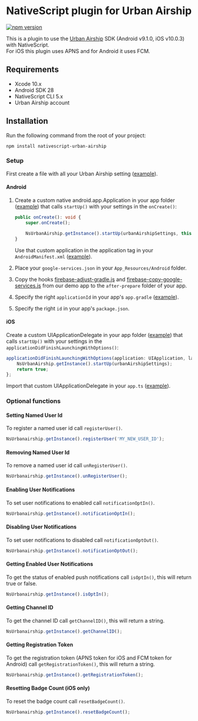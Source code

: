 # NativeScript plugin for Urban Airship
[![npm version](https://badge.fury.io/js/nativescript-urban-airship.svg)](https://www.npmjs.com/package/nativescript-urban-airship)

This is a plugin to use the [Urban Airship](https://www.urbanairship.com/) SDK (Android v9.1.0, iOS v10.0.3) with NativeScript.  
For iOS this plugin uses APNS and for Android it uses FCM.

## Requirements
* Xcode 10.x
* Android SDK 28
* NativeScript CLI 5.x
* Urban Airship account

## Installation
Run the following command from the root of your project:

```console
npm install nativescript-urban-airship
```

### Setup
First create a file with all your Urban Airship setting ([example](./demo/app/urbanAirshipSettings.ts)).

#### Android
1. Create a custom native android.app.Application in your app folder ([example](./demo/app/application.android.ts)) that calls `startUp()` with your settings in the `onCreate()`:
    ```ts
    public onCreate(): void {
        super.onCreate();
    
        NsUrbanAirship.getInstance().startUp(urbanAirshipSettings, this);
    }
    ```
    Use that custom application in the application tag in your `AndroidManifest.xml` ([example](./demo/app/App_Resources/Android/src/main/AndroidManifest.xml#L22)).

2. Place your `google-services.json` in your `App_Resources/Android` folder.

3. Copy the hooks [firebase-adjust-gradle.js](./demo/hooks/after-prepare/firebase-adjust-gradle.js) and [firebase-copy-google-services.js](./demo/hooks/after-prepare/firebase-copy-google-services.js) from our demo app to the `after-prepare` folder of your app.

4. Specify the right `applicationId` in your app's `app.gradle` ([example](./demo/app/App_Resources/Android/app.gradle#L10)).

5. Specify the right `id` in your app's `package.json`.

#### iOS
Create a custom UIApplicationDelegate in your app folder ([example](./demo/app/custom.delegate.ts)) that calls `startUp()` with your settings in the `applicationDidFinishLaunchingWithOptions()`:
```ts
applicationDidFinishLaunchingWithOptions(application: UIApplication, launchOptions: NSDictionary<string, any>): boolean {
    NsUrbanAirship.getInstance().startUp(urbanAirshipSettings);
    return true;
};
```
Import that custom UIApplicationDelegate in your `app.ts` ([example](./demo/app/app.ts)).

### Optional functions

#### Setting Named User Id
To register a named user id call `registerUser()`.

```ts
NsUrbanairship.getInstance().registerUser('MY_NEW_USER_ID');
```

#### Removing Named User Id
To remove a named user id call `unRegisterUser()`.

```ts
NsUrbanairship.getInstance().unRegisterUser();
```

#### Enabling User Notifications
To set user notifications to enabled call `notificationOptIn()`.

```ts
NsUrbanairship.getInstance().notificationOptIn();
```

#### Disabling User Notifications
To set user notifications to disabled call `notificationOptOut()`.

```ts
NsUrbanairship.getInstance().notificationOptOut();
```

#### Getting Enabled User Notifications
To get the status of enabled push notifications call `isOptIn()`, this will return true or false.

```ts
NsUrbanairship.getInstance().isOptIn();
```

#### Getting Channel ID
To get the channel ID call `getChannelID()`, this will return a string.

```ts
NsUrbanairship.getInstance().getChannelID();
```

#### Getting Registration Token
To get the registration token (APNS token for iOS and FCM token for Android) call `getRegistrationToken()`, this will return a string.

```ts
NsUrbanairship.getInstance().getRegistrationToken();
```

#### Resetting Badge Count (iOS only)
To reset the badge count call `resetBadgeCount()`.

```ts
NsUrbanairship.getInstance().resetBadgeCount();
```